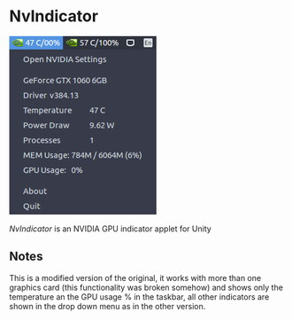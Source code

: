 # NvIndicator #

![NvIndicator Screenshot](https://raw.githubusercontent.com/jytou/nvindicator/master/screenshot.png)

_NvIndicator_ is an NVIDIA GPU indicator applet for Unity

## Notes ##

This is a modified version of the original, it works with more than one graphics card (this functionality was broken somehow) and shows only the temperature an the GPU usage % in the taskbar, all other indicators are shown in the drop down menu as in the other version.

